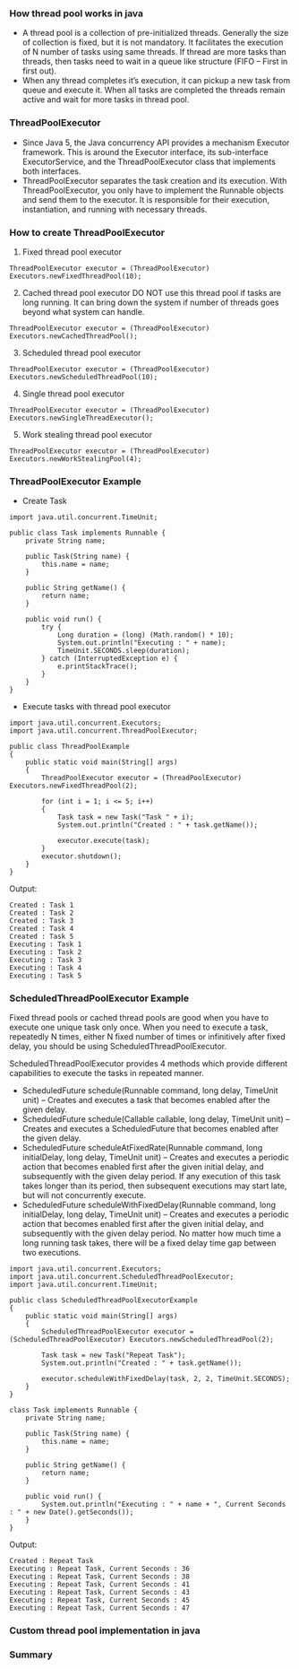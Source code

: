 ### How thread pool works in java
- A thread pool is a collection of pre-initialized threads. Generally the size of collection is fixed, but it is not mandatory. It facilitates the execution of N number of tasks using same threads. If thread are more tasks than threads, then tasks need to wait in a queue like structure (FIFO – First in first out).
- When any thread completes it’s execution, it can pickup a new task from queue and execute it. When all tasks are completed the threads remain active and wait for more tasks in thread pool.

### ThreadPoolExecutor
- Since Java 5, the Java concurrency API provides a mechanism Executor framework. This is around the Executor interface, its sub-interface ExecutorService, and the ThreadPoolExecutor class that implements both interfaces.
- ThreadPoolExecutor separates the task creation and its execution. With ThreadPoolExecutor, you only have to implement the Runnable objects and send them to the executor. It is responsible for their execution, instantiation, and running with necessary threads.

### How to create ThreadPoolExecutor
1. Fixed thread pool executor
````
ThreadPoolExecutor executor = (ThreadPoolExecutor) 
Executors.newFixedThreadPool(10);
````
2. Cached thread pool executor
DO NOT use this thread pool if tasks are long running. It can bring down the system if number of threads goes beyond what system can handle.
````
ThreadPoolExecutor executor = (ThreadPoolExecutor) 
Executors.newCachedThreadPool();
````
3. Scheduled thread pool executor
````
ThreadPoolExecutor executor = (ThreadPoolExecutor) 
Executors.newScheduledThreadPool(10);
````
4. Single thread pool executor 
````
ThreadPoolExecutor executor = (ThreadPoolExecutor) 
Executors.newSingleThreadExecutor();
````
5. Work stealing thread pool executor
````
ThreadPoolExecutor executor = (ThreadPoolExecutor) 
Executors.newWorkStealingPool(4);
````
### ThreadPoolExecutor Example
- Create Task
````
import java.util.concurrent.TimeUnit;
 
public class Task implements Runnable {
    private String name;
 
    public Task(String name) {
        this.name = name;
    }
 
    public String getName() {
        return name;
    }
 
    public void run() {
        try {
            Long duration = (long) (Math.random() * 10);
            System.out.println("Executing : " + name);
            TimeUnit.SECONDS.sleep(duration);
        } catch (InterruptedException e) {
            e.printStackTrace();
        }
    }
}
````

- Execute tasks with thread pool executor
````
import java.util.concurrent.Executors;
import java.util.concurrent.ThreadPoolExecutor;
 
public class ThreadPoolExample
{
    public static void main(String[] args)
    {
        ThreadPoolExecutor executor = (ThreadPoolExecutor) Executors.newFixedThreadPool(2);
         
        for (int i = 1; i <= 5; i++)
        {
            Task task = new Task("Task " + i);
            System.out.println("Created : " + task.getName());
 
            executor.execute(task);
        }
        executor.shutdown();
    }
}
````

Output:
````
Created : Task 1
Created : Task 2
Created : Task 3
Created : Task 4
Created : Task 5
Executing : Task 1
Executing : Task 2
Executing : Task 3
Executing : Task 4
Executing : Task 5
````
### ScheduledThreadPoolExecutor Example
Fixed thread pools or cached thread pools are good when you have to execute one unique task only once. 
When you need to execute a task, repeatedly N times, either N fixed number of times or infinitively after fixed delay, 
you should be using ScheduledThreadPoolExecutor.

ScheduledThreadPoolExecutor provides 4 methods which provide different capabilities to execute the tasks in repeated manner.

- ScheduledFuture schedule(Runnable command, long delay, TimeUnit unit) – Creates and executes a task that becomes enabled after the given delay.
- ScheduledFuture schedule(Callable callable, long delay, TimeUnit unit) – Creates and executes a ScheduledFuture that becomes enabled after the given delay.
- ScheduledFuture scheduleAtFixedRate(Runnable command, long initialDelay, long delay, TimeUnit unit) – Creates and executes a periodic action that becomes enabled first after the given initial delay, and subsequently with the given delay period. If any execution of this task takes longer than its period, then subsequent executions may start late, but will not concurrently execute.
- ScheduledFuture scheduleWithFixedDelay(Runnable command, long initialDelay, long delay, TimeUnit unit) – Creates and executes a periodic action that becomes enabled first after the given initial delay, and subsequently with the given delay period. No matter how much time a long running task takes, there will be a fixed delay time gap between two executions.
````
import java.util.concurrent.Executors;
import java.util.concurrent.ScheduledThreadPoolExecutor;
import java.util.concurrent.TimeUnit;
 
public class ScheduledThreadPoolExecutorExample
{
    public static void main(String[] args)
    {
        ScheduledThreadPoolExecutor executor = (ScheduledThreadPoolExecutor) Executors.newScheduledThreadPool(2);
         
        Task task = new Task("Repeat Task");
        System.out.println("Created : " + task.getName());
         
        executor.scheduleWithFixedDelay(task, 2, 2, TimeUnit.SECONDS);
    }
}
 
class Task implements Runnable {
    private String name;
 
    public Task(String name) {
        this.name = name;
    }
 
    public String getName() {
        return name;
    }
 
    public void run() {
        System.out.println("Executing : " + name + ", Current Seconds : " + new Date().getSeconds());
    }
}
````
Output:
````
Created : Repeat Task
Executing : Repeat Task, Current Seconds : 36
Executing : Repeat Task, Current Seconds : 38
Executing : Repeat Task, Current Seconds : 41
Executing : Repeat Task, Current Seconds : 43
Executing : Repeat Task, Current Seconds : 45
Executing : Repeat Task, Current Seconds : 47
````

### Custom thread pool implementation in java

### Summary
